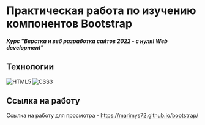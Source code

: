 # Практическая работа по  изучению компонентов Bootstrap
##### Курс "Верстка и веб разработка сайтов 2022 - с нуля! Web development"

## Технологии
![HTML5](https://img.shields.io/badge/-HTML5-e34f26?logo=html5&logoColor=white)
![CSS3](https://img.shields.io/badge/-CSS3-1572b6?logo=css3&logoColor=white)

## Ссылка на работу
Ссылка на работу для просмотра - https://marimys72.github.io/bootstrap/
